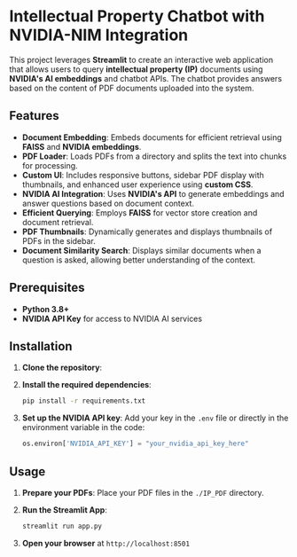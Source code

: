 

# **Intellectual Property Chatbot with NVIDIA-NIM Integration**

This project leverages **Streamlit** to create an interactive web application that allows users to query **intellectual property (IP)** documents using **NVIDIA's AI embeddings** and chatbot APIs. The chatbot provides answers based on the content of PDF documents uploaded into the system.

## **Features**

- **Document Embedding**: Embeds documents for efficient retrieval using **FAISS** and **NVIDIA embeddings**.
- **PDF Loader**: Loads PDFs from a directory and splits the text into chunks for processing.
- **Custom UI**: Includes responsive buttons, sidebar PDF display with thumbnails, and enhanced user experience using **custom CSS**.
- **NVIDIA AI Integration**: Uses **NVIDIA's API** to generate embeddings and answer questions based on document context.
- **Efficient Querying**: Employs **FAISS** for vector store creation and document retrieval.
- **PDF Thumbnails**: Dynamically generates and displays thumbnails of PDFs in the sidebar.
- **Document Similarity Search**: Displays similar documents when a question is asked, allowing better understanding of the context.

## **Prerequisites**

- **Python 3.8+**
- **NVIDIA API Key** for access to NVIDIA AI services

## **Installation**

1. **Clone the repository**:

2. **Install the required dependencies**:

    ```bash
    pip install -r requirements.txt
    ```

3. **Set up the NVIDIA API key**: Add your key in the `.env` file or directly in the environment variable in the code:

    ```python
    os.environ['NVIDIA_API_KEY'] = "your_nvidia_api_key_here"
    ```

## **Usage**

1. **Prepare your PDFs**: Place your PDF files in the `./IP_PDF` directory.
2. **Run the Streamlit App**:

    ```bash
    streamlit run app.py
    ```

3. **Open your browser** at `http://localhost:8501`
